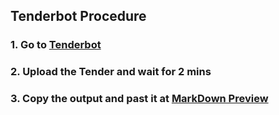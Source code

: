 ## Tenderbot Procedure

### 1. Go to [Tenderbot](https://app.vectorshift.ai/forms/deployed/6747cca3d9283a04900296b1)
### 2. Upload the Tender and wait for 2 mins
### 3. Copy the output and past it at [MarkDown Preview](https://markdownlivepreview.com/)
